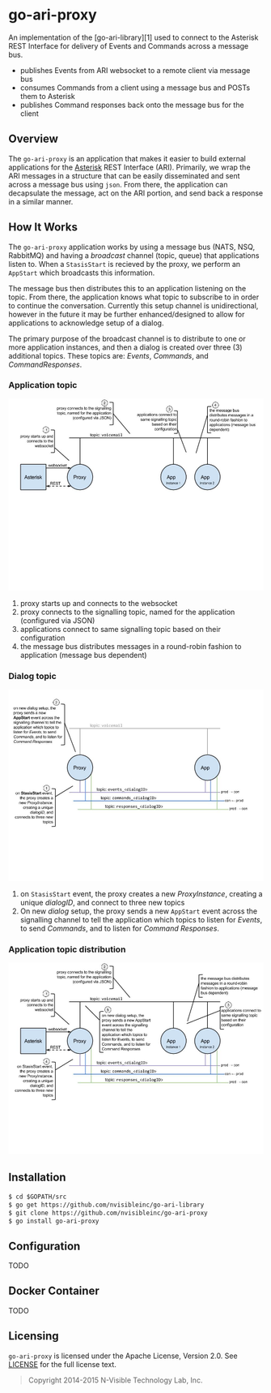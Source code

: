go-ari-proxy
============
An implementation of the [go-ari-library][1] used to connect to the Asterisk
REST Interface for delivery of Events and Commands across a message bus.

* publishes Events from ARI websocket to a remote client via message bus
* consumes Commands from a client using a message bus and POSTs them to Asterisk
* publishes Command responses back onto the message bus for the client

## Overview
The `go-ari-proxy` is an application that makes it easier to build external applications for the [Asterisk](http://github.com/asterisk) REST Interface (ARI). Primarily, we wrap the ARI messages in a structure that can be easily disseminated and sent across a message bus using `json`. From there, the application can decapsulate the message, act on the ARI portion, and send back a response in a similar manner.

## How It Works

The `go-ari-proxy` application works by using a message bus (NATS, NSQ, RabbitMQ) and having a _broadcast_ channel (topic, queue) that applications listen to. When a `StasisStart` is recieved by the proxy, we perform an `AppStart` which broadcasts this information.

The message bus then distributes this to an application listening on the topic. From there, the application knows what topic to subscribe to in order to continue the conversation. Currently this setup channel is unidirectional, however in the future it may be further enhanced/designed to allow for applications to acknowledge setup of a dialog.

The primary purpose of the broadcast channel is to distribute to one or more application instances, and then a dialog is created over three (3) additional topics. These topics are: *Events*, *Commands*, and *CommandResponses*.

### Application topic
![Application Topic](docs/images/app-topic.jpg "Application Topic")
1. proxy starts up and connects to the websocket
2. proxy connects to the signalling topic, named for the application (configured via JSON)
3. applications connect to same signalling topic based on their configuration
4. the message bus distributes messages in a round-robin fashion to application (message bus dependent)

### Dialog topic
![Dialog Topic](docs/images/dialog-topics.jpg "Application Topic")
1. on `StasisStart` event, the proxy creates a new _ProxyInstance_, creating a unique _dialogID_, and connect to three new topics
2. On new _dialog_ setup, the proxy sends a new `AppStart` event across the signalling channel to tell the application which topics to listen for _Events_, to send _Commands_, and to listen for _Command Responses_.

### Application topic distribution
![Application Topic Distribution](docs/images/application-topic-distribution.jpg "Application Topic Distribution")

## Installation
```
$ cd $GOPATH/src
$ go get https://github.com/nvisibleinc/go-ari-library
$ git clone https://github.com/nvisibleinc/go-ari-proxy
$ go install go-ari-proxy
```

## Configuration
TODO

## Docker Container
TODO

## Licensing
`go-ari-proxy` is licensed under the Apache License, Version 2.0. See
[LICENSE](https://github.com/docker/docker/blob/master/LICENSE) for the full
license text.

> Copyright 2014-2015 N-Visible Technology Lab, Inc.
